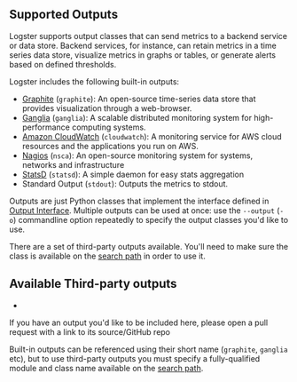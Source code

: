Supported Outputs
------------------

Logster supports output classes that can send metrics to a backend
service or data store. Backend services, for instance, can retain metrics in a
time series data store, visualize metrics in graphs or tables, or generate alerts
based on defined thresholds.

Logster includes the following built-in outputs:

* [Graphite][graphite] (`graphite`): An open-source
  time-series data store that provides visualization through a web-browser.
* [Ganglia][ganglia] (`ganglia`): A scalable distributed monitoring
  system for high-performance computing systems.
* [Amazon CloudWatch][cloudwatch] (`cloudwatch`): A monitoring service for AWS
  cloud resources and the applications you run on AWS.
* [Nagios][nagios] (`nsca`): An open-source monitoring system for systems,
  networks and infrastructure
* [StatsD][statsd] (`statsd`): A simple daemon for easy stats aggregation
* Standard Output (`stdout`): Outputs the metrics to stdout.

Outputs are just Python classes that implement the interface defined in [Output
Interface](./output_interface.md). Multiple outputs can be used at once: use the
`--output` (`-o`) commandline option repeatedly to specify the output classes
you'd like to use.

There are a set of third-party outputs available. You'll need to make sure the
class is available on the [search path][search_path] in order to use it.

## Available Third-party outputs
- 

If you have an output you'd like to be included here, please open a pull
request with a link to its source/GitHub repo

Built-in outputs can be referenced using their short name (`graphite`, `ganglia`
etc), but to use third-party outputs you must specify a fully-qualified module
and class name available on the [search path][search_path].

[graphite]: http://graphite.wikidot.com
[ganglia]: http://ganglia.info/
[cloudwatch]: https://aws.amazon.com/cloudwatch/
[nagios]: https://www.nagios.org/
[statsd]: https://github.com/etsy/statsd
[search_path]: https://docs.python.org/2/tutorial/modules.html#the-module-search-path
